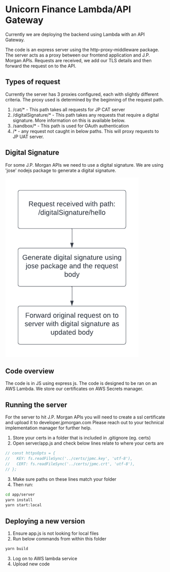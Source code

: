 # Unicorn Finance Lambda/API Gateway

Currently we are deploying the backend using Lambda with an API Gateway.

The code is an express server using the http-proxy-middleware package.
The server acts as a proxy between our frontend application and J.P. Morgan APIs.
Requests are received, we add our TLS details and then forward the request on to the API.

## Types of request

Currently the server has 3 proxies configured, each with slightly different criteria.
The proxy used is determined by the beginning of the request path.

1. /cat/\* - This path takes all requests for JP CAT server
2. /digitalSignature/\* - This path takes any requests that require a digital signature. More information on this is available below.
3. /sandbox/\* - This path is used for OAuth authentication
4. /\* - any request not caught in below paths. This will proxy requests to JP UAT server.

## Digital Signature

For some J.P. Morgan APIs we need to use a digital signature.
We are using 'jose' nodejs package to generate a digital signature.

![Screenshot of digital signature flow](digitalSignature.png "Screenshot of digital signature flow")

## Code overview

The code is in JS using express js.
The code is designed to be ran on an AWS Lambda.
We store our certificates on AWS Secrets manager.

## Running the server

For the server to hit J.P. Morgan APIs you will need to create a ssl certificate and upload it to developer.jpmorgan.com
Please reach out to your technical implementation manager for further help.

1. Store your certs in a folder that is included in .gitignore (eg. certs)
2. Open server/app.js and check below lines relate to where your certs are

```js
// const httpsOpts = {
//   KEY: fs.readFileSync('../certs/jpmc.key', 'utf-8'),
//   CERT: fs.readFileSync('../certs/jpmc.crt', 'utf-8'),
// };
```

3. Make sure paths on these lines match your folder
4. Then run:

```sh
cd app/server
yarn install
yarn start:local
```

## Deploying a new version

1. Ensure app.js is not looking for local files
2. Run below commands from within this folder

```bash
yarn build
```

3. Log on to AWS lambda service
4. Upload new code
